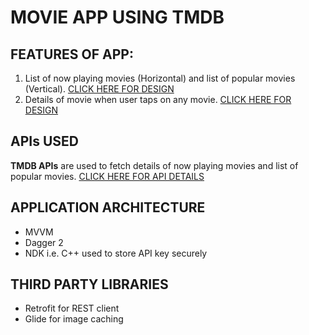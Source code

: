 # MOVIE APP USING TMDB
## FEATURES OF APP:
1. List of now playing movies (Horizontal) and list of popular movies (Vertical). [CLICK HERE FOR DESIGN](https://drive.google.com/file/d/1H5gk3xHJUqujxpiPetNR88k8K7xJZIyQ/view?usp=sharing)
2. Details of movie when user taps on any movie. [CLICK HERE FOR DESIGN](https://drive.google.com/file/d/17WesRcjhd9xHGwos0DQLYMFFZgR3_SN7/view?usp=sharing)

## APIs USED
**TMDB APIs** are used to fetch details of now playing movies and list of popular movies. [CLICK HERE FOR API DETAILS](https://developers.themoviedb.org/3/movies)

## APPLICATION ARCHITECTURE
 - MVVM
 - Dagger 2
 - NDK i.e. C++ used to store API key securely

## THIRD PARTY LIBRARIES
 - Retrofit for REST client
 - Glide for image caching
